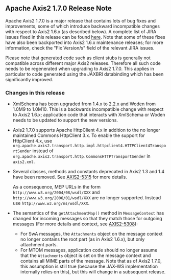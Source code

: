 Apache Axis2 1.7.0 Release Note
-------------------------------

Apache Axis2 1.7.0 is a major release that contains lots of bug fixes and
improvements, some of which introduce backward incompatible changes with respect
to Axis2 1.6.x (as described below). A complete list of JIRA issues fixed in
this release can be found [here][1]. Note that some of these fixes have also
been backported into Axis2 1.6.x maintenance releases; for more information,
check the "Fix Version/s" field of the relevant JIRA issues.

Please note that generated code such as client stubs is generally not compatible
across different major Axis2 releases. Therefore all such code needs to be
regenerated when upgrading to Axis2 1.7.0. This applies in particular to code
generated using the JAXBRI databinding which has been significantly improved.

[1]: https://issues.apache.org/jira/secure/ReleaseNote.jspa?projectId=10611&amp;version=12316136

### Changes in this release

*   XmlSchema has been upgraded from 1.4.x to 2.2.x and Woden from 1.0M9 to
    1.0M10. This is a backwards incompatible change with respect to Axis2 1.6.x;
    application code that interacts with XmlSchema or Woden needs to be updated
    to support the new versions.

*   Axis2 1.7.0 supports Apache HttpClient 4.x in addition to the no longer
    maintained Commons HttpClient 3.x. To enable the support for HttpClient 4.x, use
    `org.apache.axis2.transport.http.impl.httpclient4.HTTPClient4TransportSender`
    instead of `org.apache.axis2.transport.http.CommonsHTTPTransportSender` in
    `axis2.xml`.

*   Several classes, methods and constants deprecated in Axis2 1.3 and 1.4 have
    been removed. See [AXIS2-5315][] for more details.

    As a consequence, MEP URLs in the form `http://www.w3.org/2004/08/wsdl/XXX`
    and `http://www.w3.org/2006/01/wsdl/XXX` are no longer supported.
    Instead use `http://www.w3.org/ns/wsdl/XXX`.

[AXIS2-5315]: https://issues.apache.org/jira/browse/AXIS2-5315

*   The semantics of the `getAttachmentMap()` method in `MessageContext` has
    changed for incoming messages so that they match those for outgoing
    messages (For more details and context, see [AXIS2-5308][]):

    *   For SwA messages, the `Attachments` object on the message context no
        longer contains the root part (as in Axis2 1.6.x), but only attachment
        parts.
    *   For MTOM messages, application code should no longer assume that the
        `Attachments` object is set on the message context and contains all MIME
        parts of the message. Note that as of Axis2 1.7.0, this assumption is
        still true (because the JAX-WS implementation internally relies on this),
        but this will change in a subsequent release.

[AXIS2-5308]: https://issues.apache.org/jira/browse/AXIS2-5308
